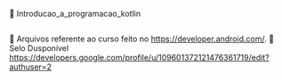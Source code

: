 📂 Introducao_a_programacao_kotlin
##
🫧 Arquivos referente ao curso feito no https://developer.android.com/. 
🫧 Selo Dusponível https://developers.google.com/profile/u/109601372121476361719/edit?authuser=2
